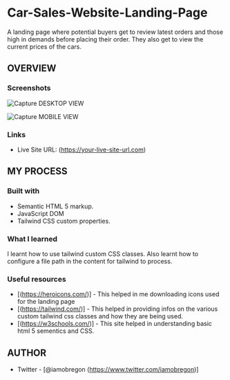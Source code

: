 # Car-Sales-Website-Landing-Page
A landing page where potential buyers get to review latest orders and those high in demands before placing their order. They also get to view the current prices of the cars.

## OVERVIEW

### Screenshots

![Capture](https://user-images.githubusercontent.com/66152995/181799942-71de0ea6-962d-4b95-8424-812b94902fdd.PNG)
DESKTOP VIEW

![Capture](https://user-images.githubusercontent.com/66152995/181800608-d0dc4b8d-41aa-459f-9e8d-adb0e057d44f.PNG)
MOBILE VIEW

### Links
- Live Site URL: (https://your-live-site-url.com)


## MY PROCESS

### Built with
- Semantic HTML 5 markup.
- JavaScript DOM
- Tailwind CSS custom properties.

### What I learned
I learnt how to use tailwind custom CSS classes. Also learnt how to configure a file path in the content for tailwind to process.

### Useful resources
- [(https://heroicons.com/)] - This helped in me downloading icons used for the landing page
- [(https://tailwind.com/)] - This helped in providing infos on the various custom tailwind css classes and how they are being used.
- [(https://w3schools.com/)] - This site helped in understanding basic html 5 sementics and CSS. 


## AUTHOR
- Twitter - [@iamobregon (https://www.twitter.com/iamobregon)]
